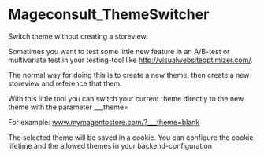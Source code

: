 Mageconsult_ThemeSwitcher
=========================

Switch theme without creating a storeview. 

Sometimes you want to test some little new feature in an A/B-test or multivariate test in your testing-tool like http://visualwebsiteoptimizer.com/.

The normal way for doing this is to create a new theme, then create a new storeview and reference that them.

With this little tool you can switch your current theme directly to the new theme with the parameter ___theme=<mynewtheme>

For example:
www.mymagentostore.com/?___theme=blank

The selected theme will be saved in a cookie. You can configure the cookie-lifetime and the allowed themes in your backend-configuration
